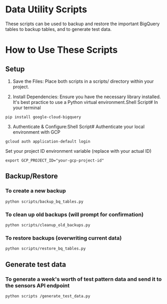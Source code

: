# Data Utility Scripts

These scripts can be used to backup and restore the important BigQuery tables to backup tables, and to generate test data.

# How to Use These Scripts

## Setup
1. Save the Files: Place both scripts in a scripts/ directory within your project.

2. Install Dependencies: Ensure you have the necessary library installed. It's best practice to use a Python virtual environment.Shell Script# In your terminal
```
pip install google-cloud-bigquery
```

3. Authenticate & Configure:Shell Script# Authenticate your local environment with GCP
```
gcloud auth application-default login
```

Set your project ID environment variable (replace with your actual ID)
```
export GCP_PROJECT_ID="your-gcp-project-id"
```

## Backup/Restore
### To create a new backup
```
python scripts/backup_bq_tables.py
```

### To clean up old backups (will prompt for confirmation)
```
python scripts/cleanup_old_backups.py
```
### To restore backups (overwriting current data)
```
python scripts/restore_bq_tables.py
```

## Generate test data
### To generate a week's worth of test pattern data and send it to the sensors API endpoint
```
python scripts /generate_test_data.py
```